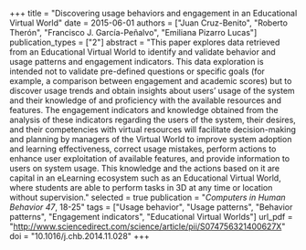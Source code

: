 +++
title = "Discovering usage behaviors and engagement in an Educational Virtual World"
date = 2015-06-01
authors = ["Juan Cruz-Benito", "Roberto Therón", "Francisco J. García-Peñalvo", "Emiliana Pizarro Lucas"]
publication_types = ["2"]
abstract = "This paper explores data retrieved from an Educational Virtual World to identify and validate behavior and usage patterns and engagement indicators. This data exploration is intended not to validate pre-defined questions or specific goals (for example, a comparison between engagement and academic scores) but to discover usage trends and obtain insights about users’ usage of the system and their knowledge of and proficiency with the available resources and features. The engagement indicators and knowledge obtained from the analysis of these indicators regarding the users of the system, their desires, and their competencies with virtual resources will facilitate decision-making and planning by managers of the Virtual World to improve system adoption and learning effectiveness, correct usage mistakes, perform actions to enhance user exploitation of available features, and provide information to users on system usage. This knowledge and the actions based on it are capital in an eLearning ecosystem such as an Educational Virtual World, where students are able to perform tasks in 3D at any time or location without supervision."
selected = true
publication = "*Computers in Human Behavior 47*, 18-25"
tags = ["Usage behavior", "Usage patterns", "Behavior patterns", "Engagement indicators", "Educational Virtual Worlds"]
url_pdf = "http://www.sciencedirect.com/science/article/pii/S074756321400627X"
doi = "10.1016/j.chb.2014.11.028"
+++
